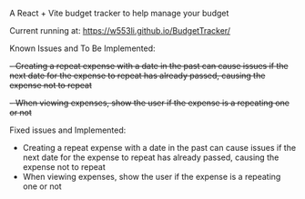A React + Vite budget tracker to help manage your budget

Current running at: https://w553li.github.io/BudgetTracker/


Known Issues and To Be Implemented:

~~- Creating a repeat expense with a date in the past can cause issues if the next date for the expense to repeat has already passed, causing the expense not to repeat~~

~~- When viewing expenses, show the user if the expense is a repeating one or not~~

Fixed issues and Implemented:
- Creating a repeat expense with a date in the past can cause issues if the next date for the expense to repeat has already passed, causing the expense not to repeat
- When viewing expenses, show the user if the expense is a repeating one or not 
